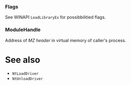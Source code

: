 ### Flags

See WINAPI `LoadLibraryEx` for possibbilitied flags.

### ModuleHandle

Address of *MZ header* in virtual memory of caller's process.

# See also

* `NtLoadDriver`
* `NtUnloadDriver`
